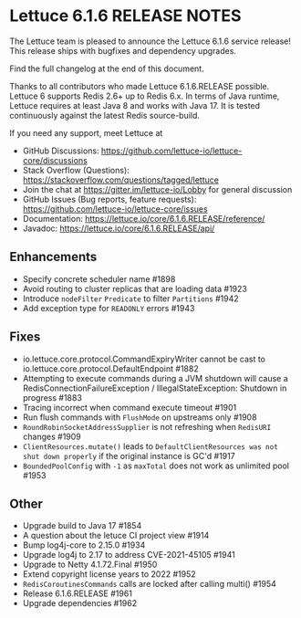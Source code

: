 Lettuce 6.1.6 RELEASE NOTES
==============================

The Lettuce team is pleased to announce the Lettuce 6.1.6 service release!
This release ships with bugfixes and dependency upgrades.

Find the full changelog at the end of this document.

Thanks to all contributors who made Lettuce 6.1.6.RELEASE possible. Lettuce 6 supports
Redis 2.6+ up to Redis 6.x. In terms of Java runtime, Lettuce requires at least Java 8 and
works with Java 17. It is tested continuously against the latest Redis source-build.

If you need any support, meet Lettuce at

* GitHub Discussions: https://github.com/lettuce-io/lettuce-core/discussions
* Stack Overflow (Questions): https://stackoverflow.com/questions/tagged/lettuce
* Join the chat at https://gitter.im/lettuce-io/Lobby for general discussion
* GitHub Issues (Bug reports, feature
  requests): https://github.com/lettuce-io/lettuce-core/issues
* Documentation: https://lettuce.io/core/6.1.6.RELEASE/reference/
* Javadoc: https://lettuce.io/core/6.1.6.RELEASE/api/

Enhancements
------------
* Specify concrete scheduler name #1898
* Avoid routing to cluster replicas that are loading data #1923
* Introduce `nodeFilter` `Predicate` to filter `Partitions` #1942
* Add exception type for `READONLY` errors #1943

Fixes
-----
* io.lettuce.core.protocol.CommandExpiryWriter cannot be cast to io.lettuce.core.protocol.DefaultEndpoint #1882
*  Attempting to execute commands during a JVM shutdown will cause a RedisConnectionFailureException / IllegalStateException: Shutdown in progress #1883
* Tracing incorrect when command execute timeout #1901
* Run flush commands with `FlushMode` on upstreams only #1908
* `RoundRobinSocketAddressSupplier` is not refreshing when `RedisURI` changes #1909
* `ClientResources.mutate()` leads to `DefaultClientResources was not shut down properly` if the original instance is GC'd #1917
* `BoundedPoolConfig` with `-1`  as `maxTotal` does not work as unlimited pool #1953

Other
-----
* Upgrade build to Java 17 #1854
* A question about the letuce CI project view #1914
* Bump log4j-core to 2.15.0 #1934
* Upgrade log4j to 2.17 to address CVE-2021-45105 #1941
* Upgrade to Netty 4.1.72.Final #1950
* Extend copyright license years to 2022 #1952
* `RedisCoroutinesCommands` calls are locked after calling multi() #1954
* Release 6.1.6.RELEASE #1961
* Upgrade dependencies #1962
